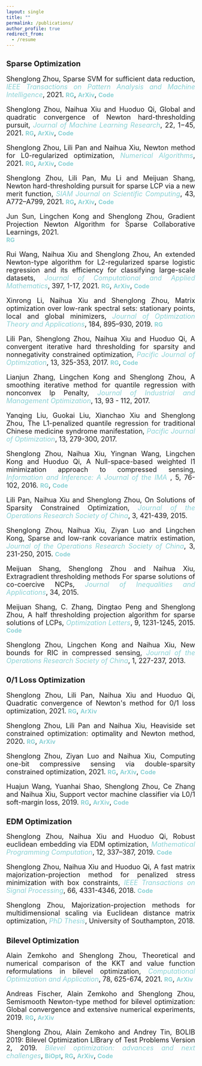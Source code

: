 ```yaml
---
layout: single
title: ""
permalink: /publications/
author_profile: true
redirect_from:
  - /resume
---
```

<style>
a:link {
  text-decoration: none;
}

a:visited {
  text-decoration: none;
}

a:hover {
  text-decoration: underline;
}

a:active {
  text-decoration: underline;
}
</style>



## <b style="font-size:20px">Sparse Optimization</b>

<font size=4> 
<div style="text-align:justify"> 
 Shenglong Zhou, Sparse SVM for sufficient data reduction, 
<a style="font-style: italic; color:#8cd2d5" href="https://ieeexplore.ieee.org/document/9415153" target="_blank">IEEE Transactions on Pattern Analysis and Machine Intelligence</a>, 2021. 
<a style="font-size: 16px; font-weight: bold;color:#8cd2d5" href="https://www.researchgate.net/publication/351035522" target="_blank">RG</a>,
<a style="font-size: 16px; font-weight: bold;color:#8cd2d5" href="https://arxiv.org/abs/2005.13771" target="_blank">ArXiv</a>,
<a style="font-size: 16px; font-weight: bold;color:#8cd2d5" href="https://github.com/ShenglongZhou/NSSVM" target="_blank">Code</a> 
<p style="line-height: 1;"></p>
  
 Shenglong Zhou, Naihua Xiu and Huoduo Qi, Global and quadratic convergence of Newton hard-thresholding pursuit, 
<a style="font-style: italic; color:#8cd2d5" href="https://jmlr.org/papers/v22/19-026.html" target="_blank">Journal of Machine Learning Research</a>, 22, 1−45, 2021. 
<a style="font-size: 16px; font-weight: bold;color:#8cd2d5" href="https://www.researchgate.net/publication/330224407" target="_blank">RG</a>, 
<a style="font-size: 16px; font-weight: bold;color:#8cd2d5" href="https://arxiv.org/abs/1901.02763" target="_blank">ArXiv</a>, 
<a style="font-size: 16px; font-weight: bold;color:#8cd2d5" href="https://github.com/ShenglongZhou/NHTPver2" target="_blank">Code</a>
<p style="line-height: 1;"></p>
  
 Shenglong Zhou, Lili Pan and Naihua Xiu, Newton method  for L0-regularized optimization,
<a style="font-style: italic; color:#8cd2d5" href="https://doi.org/10.1007/s11075-021-01085-x" target="_blank">Numerical Algorithms</a>, 2021.
<a style="font-size: 16px; font-weight: bold;color:#8cd2d5" href="https://www.researchgate.net/publication/340563338" target="_blank">RG</a>, 
<a style="font-size: 16px; font-weight: bold;color:#8cd2d5" href="https://arxiv.org/abs/2004.05132" target="_blank">ArXiv</a>, 
<a style="font-size: 16px; font-weight: bold;color:#8cd2d5" href="https://github.com/ShenglongZhou/NL0R" target="_blank">Code</a> 
<p style="line-height: 1;"></p>
  
 Shenglong Zhou, Lili Pan, Mu Li and Meijuan Shang, Newton hard-thresholding pursuit for sparse LCP via a new merit function,
<a style="font-style: italic; color:#8cd2d5" href="https://doi.org/10.1137/19M1301539" target="_blank">SIAM Journal on Scientific Computing</a>, 43, A772–A799, 2021. 
<a style="font-size: 16px; font-weight: bold;color:#8cd2d5" href="https://www.researchgate.net/publication/337948990" target="_blank">RG</a>,
<a style="font-size: 16px; font-weight: bold;color:#8cd2d5" href="https://arxiv.org/abs/2004.02244" target="_blank">ArXiv</a>,
<a style="font-size: 16px; font-weight: bold;color:#8cd2d5" href="https://github.com/ShenglongZhou/NHTPver2" target="_blank">Code</a> 
<p style="line-height: 1;"></p>
      
Jun Sun, Lingchen Kong and   Shenglong Zhou, Gradient Projection Newton Algorithm for Sparse Collaborative Learnings, 2021.  
<a style="font-size: 16px; font-weight: bold;color:#8cd2d5" href="https://www.researchgate.net/publication/351985058" target="_blank">RG</a>
<p style="line-height: 1;"></p>
  
Rui Wang, Naihua Xiu and  Shenglong Zhou, An extended Newton-type algorithm for L2-regularized sparse logistic regression and its efficiency for classifying large-scale datasets,
<a style="font-style: italic; color:#8cd2d5"  href="https://doi.org/10.1016/j.cam.2021.113656" target="_blank">Journal of Computational and Applied Mathematics</a>,  397, 1-17, 2021.
<a style="font-size: 16px; font-weight: bold;color:#8cd2d5" href="https://www.researchgate.net/publication/330224305" target="_blank">RG</a>,
<a style="font-size: 16px; font-weight: bold;color:#8cd2d5" href="https://arxiv.org/abs/1901.02768" target="_blank">ArXiv</a>,
<a style="font-size: 16px; font-weight: bold;color:#8cd2d5" href="https://github.com/ShenglongZhou/NSLR" target="_blank">Code</a>
<p style="line-height: 1;"></p>
  
 Xinrong Li, Naihua Xiu and   Shenglong Zhou, Matrix optimization over low-rank spectral sets: stationary points, local and global minimizers,
<a style="font-style: italic; color:#8cd2d5" href="https://link.springer.com/article/10.1007%2Fs10957-019-01606-8" target="_blank">Journal of Optimization Theory and Applications</a>, 184, 895–930, 2019.
<a style="font-size: 16px; font-weight: bold;color:#8cd2d5" href="https://www.researchgate.net/publication/327581904" target="_blank">RG</a> 
<p style="line-height: 1;"></p>

Lili Pan,   Shenglong Zhou, Naihua Xiu and Huoduo Qi, A convergent iterative hard thresholding for sparsity and nonnegativity constrained optimization,
<a style="font-style: italic; color:#8cd2d5"  href="http://www.yokohamapublishers.jp/online2/oppjo/vol13/p325.html" target="_blank">Pacific Journal of Optimization</a>, 13,  325-353, 2017.
<a style="font-size: 16px; font-weight: bold;color:#8cd2d5" href="https://www.researchgate.net/publication/299519906" target="_blank">RG</a>,
<a style="font-size: 16px; font-weight: bold;color:#8cd2d5" href="https://github.com/ShenglongZhou/IIHT" target="_blank">Code</a> 
<p style="line-height: 1;"></p>

Lianjun Zhang, Lingchen Kong and   Shenglong Zhou, A smoothing iterative method for quantile regression with nonconvex lp Penalty,
<a style="font-style: italic; color:#8cd2d5" href="https://aimsciences.org/article/doi/10.3934/jimo.2016006" target="_blank">Journal of Industrial and Management Optimization</a>, 13, 93 - 112, 2017.
<p style="line-height: 1;"></p>

Yanqing Liu, Guokai Liu, Xianchao Xiu and   Shenglong Zhou, The L1-penalized quantile regression for traditional Chinese medicine syndrome manifestation,
<a style="font-style: italic; color:#8cd2d5" href="http://www.yokohamapublishers.jp/online2/oppjo/vol13/p279.html" target="_blank">Pacific Journal of Optimization</a>, 13, 279-300, 2017.
<p style="line-height: 1;"></p>

 Shenglong Zhou, Naihua Xiu, Yingnan Wang, Lingchen Kong and Huoduo Qi, A Null-space-based weighted l1 minimization approach to compressed sensing,
<a style="font-style: italic; color:#8cd2d5"  href="https://academic.oup.com/imaiai/article/5/1/76/2357109" target="_blank">Information and Inference: A Journal of the IMA </a>,  5, 76-102, 2016. 
<a style="font-size: 16px; font-weight: bold;color:#8cd2d5" href="https://www.researchgate.net/publication/294109268" target="_blank">RG</a>,
<a style="font-size: 16px; font-weight: bold;color:#8cd2d5" href="https://github.com/ShenglongZhou/MIRL1" target="_blank">Code</a> 
<p style="line-height: 1;"></p>

Lili Pan, Naihua Xiu and   Shenglong Zhou,  On Solutions of Sparsity Constrained Optimization,
<a style="font-style: italic; color:#8cd2d5" href="https://link.springer.com/article/10.1007/s40305-015-0101-3" target="_blank">Journal of the Operations Research Society of China</a>, 3, 421-439, 2015. 
<p style="line-height: 1;"></p>

 Shenglong Zhou, Naihua Xiu, Ziyan Luo and Lingchen Kong, Sparse and low-rank covariance matrix estimation,
<a style="font-style: italic; color:#8cd2d5"  href="https://link.springer.com/article/10.1007/s40305-014-0058-7" target="_blank">Journal of the Operations Research Society of China</a>,  3, 231-250, 2015.
<a style="font-size: 16px; font-weight: bold;color:#8cd2d5" href="https://github.com/ShenglongZhou/ADMM" target="_blank">Code</a> 
<p style="line-height: 1;"></p>

Meijuan Shang,  Shenglong Zhou and Naihua Xiu,  Extragradient thresholding methods For sparse solutions of co-coercive NCPs,
<a style="font-style: italic; color:#8cd2d5"  href="https://journalofinequalitiesandapplications.springeropen.com/articles/10.1186/s13660-015-0551-5" target="_blank">Journal of Inequalities and Applications</a>, 34, 2015.
<p style="line-height: 1;"></p>

Meijuan Shang, C. Zhang, Dingtao Peng and   Shenglong Zhou, A half thresholding projection algorithm for sparse solutions of LCPs,
<a style="font-style: italic; color:#8cd2d5"  href="https://www.infona.pl/resource/bwmeta1.element.springer-doi-10_1007-S11590-014-0834-7" target="_blank">Optimization Letters</a>,   9, 1231-1245, 2015.
<a style="font-size: 16px; font-weight: bold;color:#8cd2d5" href="https://github.com/ShenglongZhou/HTPCP" target="_blank">Code</a> 
<p style="line-height: 1;"></p>

 Shenglong Zhou, Lingchen Kong and Naihua Xiu,  New bounds for RIC in compressed sensing,
<a style="font-style: italic; color:#8cd2d5" href="https://link.springer.com/article/10.1007/s40305-013-0013-z" target="_blank">Journal of the Operations Research Society of China</a>,  1, 227-237, 2013.

 </div>
 
</font>



## <b style="font-size:20px"> 0/1 Loss Optimization</b>

<font size=4>
<div style="text-align:justify"> 
 Shenglong Zhou, Lili Pan, Naihua Xiu and Huoduo Qi, Quadratic convergence of Newton's method for 0/1 loss optimization, 2021. 
<a style="font-size: 16px; font-weight: bold;color:#8cd2d5" href="https://www.researchgate.net/publication/350442413" target="_blank">RG</a>,
<a style="font-size: 16px; font-weight: bold;color:#8cd2d5" href="https://arxiv.org/abs/2103.14987" target="_blank">ArXiv</a>
<p style="line-height: 1;"></p>

 Shenglong Zhou, Lili Pan and Naihua Xiu, Heaviside set constrained optimization: optimality and Newton method, 2020.
<a style="font-size: 16px; font-weight: bold;color:#8cd2d5" href="https://www.researchgate.net/publication/343362652" target="_blank">RG</a>,
<a style="font-size: 16px; font-weight: bold;color:#8cd2d5" href="https://arxiv.org/abs/2007.15737" target="_blank">ArXiv</a>
<p style="line-height: 1;"></p>

 Shenglong Zhou, Ziyan Luo and Naihua Xiu, Computing one-bit compressive sensing via double-sparsity constrained optimization, 2021.
<a style="font-size: 16px; font-weight: bold;color:#8cd2d5" href="https://www.researchgate.net/publication/348371863" target="_blank">RG</a>,
<a style="font-size: 16px; font-weight: bold;color:#8cd2d5" href="https://arxiv.org/abs/2101.03599" target="_blank">ArXiv</a>,
<a style="font-size: 16px; font-weight: bold;color:#8cd2d5" href="https://github.com/ShenglongZhou/GPSP" target="_blank">Code</a> 
<p style="line-height: 1;"></p>

Huajun Wang, Yuanhai Shao,  Shenglong Zhou, Ce Zhang and Naihua Xiu, Support vector machine classifier via L0/1 soft-margin loss, 2019.
<a style="font-size: 16px; font-weight: bold;color:#8cd2d5" href="https://www.researchgate.net/publication/338717629" target="_blank">RG</a>,
<a style="font-size: 16px; font-weight: bold;color:#8cd2d5" href="https://arxiv.org/abs/1912.07418" target="_blank">ArXiv</a>,
<a style="font-size: 16px; font-weight: bold;color:#8cd2d5" href="https://github.com/Huajun-Wang/L01ADMM" target="_blank">Code</a>
</div>
</font> 




## <b style="font-size:20px">EDM Optimization</b>

<font size=4> 
<div style="text-align:justify">   
 Shenglong Zhou, Naihua Xiu and Huoduo Qi, Robust euclidean embedding via EDM optimization,
<a style="font-style: italic; color:#8cd2d5"  href="https://link.springer.com/article/10.1007/s12532-019-00168-0" target="_blank">Mathematical Programming Computation</a>, 12, 337–387, 2019. 
<a style="font-size: 16px; font-weight: bold;color:#8cd2d5" href="https://github.com/ShenglongZhou/PREEEDM" target="_blank">Code</a> 
<p style="line-height: 1;"></p>

 Shenglong Zhou, Naihua Xiu and Huoduo Qi, A fast matrix majorization-projection method for penalized stress minimization with box constraints, 
<a style="font-style: italic; color:#8cd2d5"   href="https://ieeexplore.ieee.org/document/8399531" target="_blank">IEEE Transactions on Signal Processing</a>, 66, 4331-4346, 2018. 
<a style="font-size: 16px; font-weight: bold;color:#8cd2d5" href="https://github.com/ShenglongZhou/SQREDM" target="_blank">Code</a>
<p style="line-height: 1;"></p>

 Shenglong Zhou, Majorization-projection methods for multidimensional scaling via Euclidean distance matrix optimization,
<a style="font-style: italic; color:#8cd2d5"  href="https://eprints.soton.ac.uk/429739/" target="_blank">PhD Thesis</a>,  University of Southampton, 2018. 
</div></font>


## <b style="font-size:20px">Bilevel Optimization</b>

<font size=4> 
<div style="text-align:justify"> 
Alain Zemkoho and   Shenglong Zhou, Theoretical and numerical comparison of the KKT and value function reformulations in bilevel optimization,  
<a style="font-style: italic; color:#8cd2d5" href="https://doi.org/10.1007/s10589-020-00250-7" target="_blank"> Computational Optimization and Application</a>, 78, 625-674, 2021. 
<a style="font-size: 16px; font-weight: bold;color:#8cd2d5" href="https://www.researchgate.net/publication/340769764" target="_blank">RG</a>,
<a style="font-size: 16px; font-weight: bold;color:#8cd2d5" href="https://arxiv.org/abs/2004.10830" target="_blank">ArXiv</a>
<p style="line-height: 1;"></p>

Andreas Fischer, Alain Zemkoho and   Shenglong Zhou, Semismooth Newton-type method for bilevel optimization: Global convergence and extensive numerical experiments, 2019. 
<a style="font-size: 16px; font-weight: bold;color:#8cd2d5" href="https://www.researchgate.net/publication/337943979" target="_blank">RG</a>,
<a style="font-size: 16px; font-weight: bold;color:#8cd2d5" href="https://arxiv.org/abs/1912.07079" target="_blank">ArXiv</a> 
<p style="line-height: 1;"></p>
    
 Shenglong Zhou, Alain Zemkoho and Andrey Tin,  BOLIB 2019: Bilevel Optimization LIBrary of Test Problems Version 2, 2019. 
<a style="font-style: italic; color:#8cd2d5"   href="https://www.springer.com/gp/book/9783030521189" target="_blank">Bilevel optimization: advances and next challenges</a>, 
<a style="font-size: 16px; font-weight: bold;color:#8cd2d5" href="https://biopt.github.io/files/Paper.pdf" target="_blank">BiOpt</a>,
<a style="font-size: 16px; font-weight: bold;color:#8cd2d5" href="https://www.researchgate.net/publication/338375731" target="_blank">RG</a>,
<a style="font-size: 16px; font-weight: bold;color:#8cd2d5" href="https://arxiv.org/abs/1812.00230" target="_blank">ArXiv</a>,
<a style="font-size: 16px; font-weight: bold;color:#8cd2d5" href="https://biopt.github.io/bolib/" target="_blank">Code</a> 

</div></font>


















<!---

## <b style="font-size:20px">Sparse Optimization</b>
---

<font size=4> 
<div style="text-align:justify"> 
 Shenglong Zhou, IEEE Transactions on Pattern Analysis and Machine Intelligence, 2021 <br>
<i>Sparse SVM for sufficient data reduction</i>,
<a style="font-size: 16px; font-weight: bold;color:#8cd2d5" href="https://ieeexplore.ieee.org/document/9415153" target="_blank">TPAMI</a>, 
<a style="font-size: 16px; font-weight: bold;color:#8cd2d5" href="https://www.researchgate.net/publication/351035522" target="_blank">RG</a>,
<a style="font-size: 16px; font-weight: bold;color:#8cd2d5" href="https://arxiv.org/abs/2005.13771" target="_blank">ArXiv</a>,
<a style="font-size: 16px; font-weight: bold;color:#8cd2d5" href="https://github.com/ShenglongZhou/NSSVM" target="_blank">Code</a> 
<p style="line-height: 1;"></p>
  
 Shenglong Zhou, Naihua Xiu and Huoduo Qi, Journal of Machine Learning Research, 22(12):1−45, 2021<br>
<i>Global and quadratic convergence of Newton hard-thresholding pursuit</i>,
<a style="font-size: 16px; font-weight: bold;color:#8cd2d5" href="https://jmlr.org/papers/v22/19-026.html" target="_blank">JMLR</a>, 
<a style="font-size: 16px; font-weight: bold;color:#8cd2d5" href="https://www.researchgate.net/publication/330224407" target="_blank">RG</a>, 
<a style="font-size: 16px; font-weight: bold;color:#8cd2d5" href="https://arxiv.org/abs/1901.02763" target="_blank">ArXiv</a>, 
<a style="font-size: 16px; font-weight: bold;color:#8cd2d5" href="https://github.com/ShenglongZhou/NHTPver2" target="_blank">Code</a>
<p style="line-height: 1;"></p>
  
 Shenglong Zhou, Lili Pan and Naihua Xiu,  Numerical Algorithms, 2021 <br>
<i>Newton method  for L0-regularized optimization</i>,
<a style="font-size: 16px; font-weight: bold;color:#8cd2d5" href="https://doi.org/10.1007/s11075-021-01085-x" target="_blank">NumAlg</a>, 
<a style="font-size: 16px; font-weight: bold;color:#8cd2d5" href="https://www.researchgate.net/publication/340563338" target="_blank">RG</a>, 
<a style="font-size: 16px; font-weight: bold;color:#8cd2d5" href="https://arxiv.org/abs/2004.05132" target="_blank">ArXiv</a>, 
<a style="font-size: 16px; font-weight: bold;color:#8cd2d5" href="https://github.com/ShenglongZhou/NL0R" target="_blank">Code</a> 
<p style="line-height: 1;"></p>
  
 Shenglong Zhou, Lili Pan, M. Li and Meijuan Shang, SIAM Journal on Scientific Computing, 43(2), A772–A799, 2021 <br>
<i>Newton hard-thresholding pursuit for sparse LCP via a new merit function</i>,
<a style="font-size: 16px; font-weight: bold;color:#8cd2d5" href="https://doi.org/10.1137/19M1301539" target="_blank">SISC</a>, 
<a style="font-size: 16px; font-weight: bold;color:#8cd2d5" href="https://www.researchgate.net/publication/337948990" target="_blank">RG</a>,
<a style="font-size: 16px; font-weight: bold;color:#8cd2d5" href="https://arxiv.org/abs/2004.02244" target="_blank">ArXiv</a>,
<a style="font-size: 16px; font-weight: bold;color:#8cd2d5" href="https://github.com/ShenglongZhou/NHTPver2" target="_blank">Code</a> 
<p style="line-height: 1;"></p>
      
J. Sun, Lingchen Kong and   Shenglong Zhou, 2021 <br>
<i>Gradient Projection Newton Algorithm for Sparse Collaborative Learnings</i>,
<a style="font-size: 16px; font-weight: bold;color:#8cd2d5" href="https://www.researchgate.net/publication/351985058" target="_blank">RG</a>
<p style="line-height: 1;"></p>
  
R. Wang, Naihua Xiu and   Shenglong Zhou, Journal of Computational and Applied Mathematics, 397, 1-17, 2021 <br>
<i>An extended Newton-type algorithm for L2-regularized sparse logistic regression and its efficiency for classifying large-scale datasets</i>,
<a style="font-size: 16px; font-weight: bold;color:#8cd2d5" href="https://doi.org/10.1016/j.cam.2021.113656" target="_blank">JCAM</a>, 
<a style="font-size: 16px; font-weight: bold;color:#8cd2d5" href="https://www.researchgate.net/publication/330224305" target="_blank">RG</a>,
<a style="font-size: 16px; font-weight: bold;color:#8cd2d5" href="https://arxiv.org/abs/1901.02768" target="_blank">ArXiv</a>,
<a style="font-size: 16px; font-weight: bold;color:#8cd2d5" href="https://github.com/ShenglongZhou/NSLR" target="_blank">Code</a>
<p style="line-height: 1;"></p>
  
 X.R. Li, Naihua Xiu and   Shenglong Zhou, Journal of Optimization Theory and Applications, 184, 895–930, 2019 <br>
<i>Matrix optimization over low-rank spectral sets: stationary points, local and global minimizers</i>,
<a style="font-size: 16px; font-weight: bold;color:#8cd2d5" href="https://link.springer.com/article/10.1007%2Fs10957-019-01606-8" target="_blank">JOTA</a>,
<a style="font-size: 16px; font-weight: bold;color:#8cd2d5" href="https://www.researchgate.net/publication/327581904" target="_blank">RG</a> 
<p style="line-height: 1;"></p>

Lili Pan,   Shenglong Zhou, Naihua Xiu and Huoduo Qi, Pacific Journal of Optimization,  13(2): 325-353, 2017 <br>
<i>A convergent iterative hard thresholding for sparsity and nonnegativity constrained optimization</i>,
<a style="font-size: 16px; font-weight: bold;color:#8cd2d5" href="http://www.yokohamapublishers.jp/online2/oppjo/vol13/p325.html" target="_blank">PJO</a>,
<a style="font-size: 16px; font-weight: bold;color:#8cd2d5" href="https://www.researchgate.net/publication/299519906" target="_blank">RG</a>,
<a style="font-size: 16px; font-weight: bold;color:#8cd2d5" href="https://github.com/ShenglongZhou/IIHT" target="_blank">Code</a> 
<p style="line-height: 1;"></p>

L.J. Zhang, Lingchen Kong and   Shenglong Zhou, Journal of Industrial and Management Optimization,   13 (1): 93 - 112, 2017 <br>
<i>A smoothing iterative method for quantile regression with nonconvex lp Penalty</i>,
<a style="font-size: 16px; font-weight: bold;color:#8cd2d5" href="https://aimsciences.org/article/doi/10.3934/jimo.2016006" target="_blank">JIMO</a> 
<p style="line-height: 1;"></p>

Y.Q. Liu, G.K. Liu, X.C. Xiu and   Shenglong Zhou, Pacific Journal of Optimization,   13(2): 279-300, 2017 <br>
<i>The L1-penalized quantile regression for traditional Chinese medicine syndrome manifestation</i>,
<a style="font-size: 16px; font-weight: bold;color:#8cd2d5" href="http://www.yokohamapublishers.jp/online2/oppjo/vol13/p279.html" target="_blank">PJO</a> 
<p style="line-height: 1;"></p>

 Shenglong Zhou, Naihua Xiu, Y.N. Wang, Lingchen Kong and Huoduo Qi, Information and Inference,  5(1): 76-102, 2016 <br>
<i>A Null-space-based weighted l1 minimization approach to compressed sensing</i>,
<a style="font-size: 16px; font-weight: bold;color:#8cd2d5" href="https://academic.oup.com/imaiai/article/5/1/76/2357109" target="_blank">IMAIAI</a>,
<a style="font-size: 16px; font-weight: bold;color:#8cd2d5" href="https://www.researchgate.net/publication/294109268" target="_blank">RG</a>,
<a style="font-size: 16px; font-weight: bold;color:#8cd2d5" href="https://github.com/ShenglongZhou/MIRL1" target="_blank">Code</a> 
<p style="line-height: 1;"></p>

Lili Pan, Naihua Xiu and   Shenglong Zhou, Journal of the Operations Research Society of China,  3(4): 421-439, 2015 <br>
<i>On Solutions of Sparsity Constrained Optimization</i>,
<a style="font-size: 16px; font-weight: bold;color:#8cd2d5" href="https://link.springer.com/article/10.1007/s40305-015-0101-3" target="_blank">JORSC</a> 
<p style="line-height: 1;"></p>

 Shenglong Zhou, Naihua Xiu, Ziyan Luo and Lingchen Kong, Journal of the Operations Research Society of China,  3(2): 231-250, 2015 <br>
<i>Sparse and low-rank covariance matrix estimation</i>,
<a style="font-size: 16px; font-weight: bold;color:#8cd2d5" href="https://link.springer.com/article/10.1007/s40305-014-0058-7" target="_blank">JORSC</a>,
<a style="font-size: 16px; font-weight: bold;color:#8cd2d5" href="https://github.com/ShenglongZhou/ADMM" target="_blank">Code</a> 
<p style="line-height: 1;"></p>

Meijuan Shang,  Shenglong Zhou and Naihua Xiu, Journal of Inequalities and Applications,  34, 2015 <br>
<i>Extragradient thresholding methods For sparse solutions of co-coercive NCPs</i>,
<a style="font-size: 16px; font-weight: bold;color:#8cd2d5" href="https://journalofinequalitiesandapplications.springeropen.com/articles/10.1186/s13660-015-0551-5" target="_blank">JIA</a> 
<p style="line-height: 1;"></p>

Meijuan Shang, C. Zhang, D.T. Peng and   Shenglong Zhou, Optimization Letters,  9(6): 1231-1245, 2015 <br>
<i>A half thresholding projection algorithm for sparse solutions of LCPs</i>,
<a style="font-size: 16px; font-weight: bold;color:#8cd2d5" href="https://www.infona.pl/resource/bwmeta1.element.springer-doi-10_1007-S11590-014-0834-7" target="_blank">OPLE</a>,
<a style="font-size: 16px; font-weight: bold;color:#8cd2d5" href="https://github.com/ShenglongZhou/HTPCP" target="_blank">Code</a> 
<p style="line-height: 1;"></p>

 Shenglong Zhou, Lingchen Kong and Naihua Xiu, Journal of the Operations Research Society of China,  1(2): 227-237, 2013 <br>
<i>New bounds for RIC in compressed sensing</i>,
<a style="font-size: 16px; font-weight: bold;color:#8cd2d5" href="https://link.springer.com/article/10.1007/s40305-013-0013-z" target="_blank">JORSC</a>

</font>



## <b style="font-size:20px"> 0/1 Loss Optimization</b>
---

<font size=4>
 Shenglong Zhou, Lili Pan, Naihua Xiu and Huoduo Qi, 2021 <br>
<i>Quadratic convergence of Newton's method for 0/1 loss optimization</i>,
<a style="font-size: 16px; font-weight: bold;color:#8cd2d5" href="https://www.researchgate.net/publication/350442413" target="_blank">RG</a>,
<a style="font-size: 16px; font-weight: bold;color:#8cd2d5" href="https://arxiv.org/abs/2103.14987" target="_blank">ArXiv</a>
<p style="line-height: 1;"></p>

 Shenglong Zhou, Lili Pan and Naihua Xiu, 2020 <br>
<i>Heaviside set constrained optimization: optimality and Newton method</i>,
<a style="font-size: 16px; font-weight: bold;color:#8cd2d5" href="https://www.researchgate.net/publication/343362652" target="_blank">RG</a>,
<a style="font-size: 16px; font-weight: bold;color:#8cd2d5" href="https://arxiv.org/abs/2007.15737" target="_blank">ArXiv</a>
<p style="line-height: 1;"></p>

 Shenglong Zhou, Ziyan Luo and Naihua Xiu, 2021 <br> 
<i>Computing one-bit compressive sensing via double-sparsity constrained optimization</i>,
<a style="font-size: 16px; font-weight: bold;color:#8cd2d5" href="https://www.researchgate.net/publication/348371863" target="_blank">RG</a>,
<a style="font-size: 16px; font-weight: bold;color:#8cd2d5" href="https://arxiv.org/abs/2101.03599" target="_blank">ArXiv</a>,
<a style="font-size: 16px; font-weight: bold;color:#8cd2d5" href="https://github.com/ShenglongZhou/GPSP" target="_blank">Code</a> 
<p style="line-height: 1;"></p>

H.J. Wang, Y.H. Shao,  Shenglong Zhou, C. Zhang and Naihua Xiu, 2019 <br>
<i>Support vector machine classifier via L0/1 soft-margin loss</i>,
<a style="font-size: 16px; font-weight: bold;color:#8cd2d5" href="https://www.researchgate.net/publication/338717629" target="_blank">RG</a>,
<a style="font-size: 16px; font-weight: bold;color:#8cd2d5" href="https://arxiv.org/abs/1912.07418" target="_blank">ArXiv</a>,
<a style="font-size: 16px; font-weight: bold;color:#8cd2d5" href="https://github.com/Huajun-Wang/L01ADMM" target="_blank">Code</a>
</font> 


## <b style="font-size:20px">EDM Optimization</b>
---

<font size=4> 
 Shenglong Zhou, Naihua Xiu and Huoduo Qi, Mathematical Programming Computation, 12(3): 337–387, 2019<br>
<i>Robust euclidean embedding via EDM optimization</i>, 
<a style="font-size: 16px; font-weight: bold;color:#8cd2d5" href="https://link.springer.com/article/10.1007/s12532-019-00168-0" target="_blank">MPC</a>,
<a style="font-size: 16px; font-weight: bold;color:#8cd2d5" href="https://github.com/ShenglongZhou/PREEEDM" target="_blank">Code</a> 
<p style="line-height: 1;"></p>

 Shenglong Zhou, Naihua Xiu and Huoduo Qi, IEEE Transactions on Signal Processing,  66(16): 4331-4346, 2018<br> 
<i>A fast matrix majorization-projection method for penalized stress minimization with box constraints</i>,
<a style="font-size: 16px; font-weight: bold;color:#8cd2d5" href="https://ieeexplore.ieee.org/document/8399531" target="_blank">TSP</a>,
<a style="font-size: 16px; font-weight: bold;color:#8cd2d5" href="https://github.com/ShenglongZhou/SQREDM" target="_blank">Code</a>
<p style="line-height: 1;"></p>

 Shenglong Zhou, Naihua Xiu and Huoduo Qi, PhD Thesis, University of Southampton, 2018<br>
<i>Majorization-projection methods for multidimensional scaling via Euclidean distance matrix optimization</i>,
<a style="font-size: 16px; font-weight: bold;color:#8cd2d5" href="https://eprints.soton.ac.uk/429739/" target="_blank">Soton</a>  
</font>


## <b style="font-size:20px">Bilevel Optimization</b>
---

<font size=4> 
Alain Zemkoho and   Shenglong Zhou, Computational Optimization and Application, 78(2), 625-674, 2021, 
<a style="font-size: 16px; font-weight: bold;color:#8cd2d5" href="https://doi.org/10.1007/s10589-020-00250-7" target="_blank">JCOA</a>,
<a style="font-size: 16px; font-weight: bold;color:#8cd2d5" href="https://www.researchgate.net/publication/340769764" target="_blank">RG</a>,
<a style="font-size: 16px; font-weight: bold;color:#8cd2d5" href="https://arxiv.org/abs/2004.10830" target="_blank">ArXiv</a> 
<br>
<i>Theoretical and numerical comparison of the KKT and value function reformulations in bilevel optimization</i> 

<p style="line-height: 1;"></p>

 Shenglong Zhou, Alain Zemkoho and A. Tin, Bilevel optimization: advances and next challenges, 2019 <br> 
<i>BOLIB 2019: Bilevel Optimization LIBrary of Test Problems Version 2</i>,
<a style="font-size: 16px; font-weight: bold;color:#8cd2d5" href="https://biopt.github.io/files/Paper.pdf" target="_blank">BiOpt</a>,
<a style="font-size: 16px; font-weight: bold;color:#8cd2d5" href="https://www.springer.com/gp/book/9783030521189" target="_blank">Book</a>, 
<a style="font-size: 16px; font-weight: bold;color:#8cd2d5" href="https://www.researchgate.net/publication/338375731" target="_blank">RG</a>,
<a style="font-size: 16px; font-weight: bold;color:#8cd2d5" href="https://arxiv.org/abs/1812.00230" target="_blank">ArXiv</a>,
<a style="font-size: 16px; font-weight: bold;color:#8cd2d5" href="https://biopt.github.io/bolib/" target="_blank">Code</a> 
<p style="line-height: 1;"></p>

A. Fischer, Alain Zemkoho and   Shenglong Zhou, 2019, 
<a style="font-size: 16px; font-weight: bold;color:#8cd2d5" href="https://www.researchgate.net/publication/337943979" target="_blank">RG</a>,
<a style="font-size: 16px; font-weight: bold;color:#8cd2d5" href="https://arxiv.org/abs/1912.07079" target="_blank">ArXiv</a>  <br>
<i>Semismooth Newton-type method for bilevel optimization: Global convergence and extensive numerical experiments</i> 

</font>

--->




